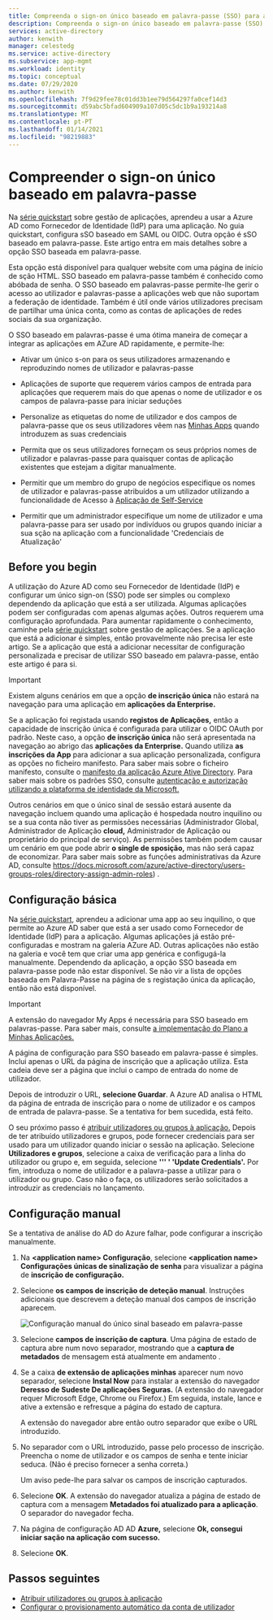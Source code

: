```yaml
---
title: Compreenda o sign-on único baseado em palavra-passe (SSO) para aplicações no Azure Ative Directory
description: Compreenda o sign-on único baseado em palavra-passe (SSO) para aplicações no Azure Ative Directory
services: active-directory
author: kenwith
manager: celestedg
ms.service: active-directory
ms.subservice: app-mgmt
ms.workload: identity
ms.topic: conceptual
ms.date: 07/29/2020
ms.author: kenwith
ms.openlocfilehash: 7f9d29fee78c01dd3b1ee79d564297fa0cef14d3
ms.sourcegitcommit: d59abc5bfad604909a107d05c5dc1b9a193214a8
ms.translationtype: MT
ms.contentlocale: pt-PT
ms.lasthandoff: 01/14/2021
ms.locfileid: "98219883"
---
```

# <a name="understand-password-based-single-sign-on"></a>Compreender o sign-on único baseado em palavra-passe

Na [série quickstart](view-applications-portal.md) sobre gestão de aplicações, aprendeu a usar a Azure AD como Fornecedor de Identidade (IdP) para uma aplicação. No guia quickstart, configura sSO baseado em SAML ou OIDC. Outra opção é sSO baseado em palavra-passe. Este artigo entra em mais detalhes sobre a opção SSO baseada em palavra-passe. 

Esta opção está disponível para qualquer website com uma página de início de sção HTML. SSO baseado em palavra-passe também é conhecido como abóbada de senha. O SSO baseado em palavras-passe permite-lhe gerir o acesso ao utilizador e palavras-passe a aplicações web que não suportam a federação de identidade. Também é útil onde vários utilizadores precisam de partilhar uma única conta, como as contas de aplicações de redes sociais da sua organização.

O SSO baseado em palavras-passe é uma ótima maneira de começar a integrar as aplicações em AZure AD rapidamente, e permite-lhe:

- Ativar um único s-on para os seus utilizadores armazenando e reproduzindo nomes de utilizador e palavras-passe

- Aplicações de suporte que requerem vários campos de entrada para aplicações que requerem mais do que apenas o nome de utilizador e os campos de palavra-passe para iniciar seduções

- Personalize as etiquetas do nome de utilizador e dos campos de palavra-passe que os seus utilizadores vêem nas [Minhas Apps](../user-help/my-apps-portal-end-user-access.md) quando introduzem as suas credenciais

- Permita que os seus utilizadores forneçam os seus próprios nomes de utilizador e palavras-passe para quaisquer contas de aplicação existentes que estejam a digitar manualmente.

- Permitir que um membro do grupo de negócios especifique os nomes de utilizador e palavras-passe atribuídos a um utilizador utilizando a funcionalidade de Acesso à [Aplicação de Self-Service](./manage-self-service-access.md)

-   Permitir que um administrador especifique um nome de utilizador e uma palavra-passe para ser usado por indivíduos ou grupos quando iniciar a sua sção na aplicação com a funcionalidade 'Credenciais de Atualização' 

## <a name="before-you-begin"></a>Before you begin

A utilização do Azure AD como seu Fornecedor de Identidade (IdP) e configurar um único sign-on (SSO) pode ser simples ou complexo dependendo da aplicação que está a ser utilizada. Algumas aplicações podem ser configuradas com apenas algumas ações. Outros requerem uma configuração aprofundada. Para aumentar rapidamente o conhecimento, caminhe pela [série quickstart](view-applications-portal.md) sobre gestão de aplicações. Se a aplicação que está a adicionar é simples, então provavelmente não precisa ler este artigo. Se a aplicação que está a adicionar necessitar de configuração personalizada e precisar de utilizar SSO baseado em palavra-passe, então este artigo é para si.

> [!IMPORTANT] 
> Existem alguns cenários em que a opção **de inscrição única** não estará na navegação para uma aplicação em **aplicações da Enterprise.** 
>
> Se a aplicação foi registada usando **registos de Aplicações,** então a capacidade de inscrição única é configurada para utilizar o OIDC OAuth por padrão. Neste caso, a opção **de inscrição única** não será apresentada na navegação ao abrigo das **aplicações da Enterprise.** Quando utiliza **as inscrições da App** para adicionar a sua aplicação personalizada, configura as opções no ficheiro manifesto. Para saber mais sobre o ficheiro manifesto, consulte o [manifesto da aplicação Azure Ative Directory](../develop/reference-app-manifest.md). Para saber mais sobre os padrões SSO, consulte [autenticação e autorização utilizando a plataforma de identidade da Microsoft.](../develop/authentication-vs-authorization.md#authentication-and-authorization-using-the-microsoft-identity-platform) 
>
> Outros cenários em que o único sinal de sessão estará ausente da navegação incluem quando uma aplicação é hospedada noutro inquilino ou se a sua conta não tiver as permissões necessárias (Administrador Global, Administrador de Aplicação **cloud,** Administrador de Aplicação ou proprietário do principal de serviço). As permissões também podem causar um cenário em que pode abrir **o single de sposição,** mas não será capaz de economizar. Para saber mais sobre as funções administrativas da Azure AD, consulte https://docs.microsoft.com/azure/active-directory/users-groups-roles/directory-assign-admin-roles) .


## <a name="basic-configuration"></a>Configuração básica

Na [série quickstart](view-applications-portal.md), aprendeu a adicionar uma app ao seu inquilino, o que permite ao Azure AD saber que está a ser usado como Fornecedor de Identidade (IdP) para a aplicação. Algumas aplicações já estão pré-configuradas e mostram na galeria AZure AD. Outras aplicações não estão na galeria e você tem que criar uma app genérica e configugá-la manualmente. Dependendo da aplicação, a opção SSO baseada em palavra-passe pode não estar disponível. Se não vir a lista de opções baseada em Palavra-Passe na página de s registação única da aplicação, então não está disponível.

> [!IMPORTANT]
> A extensão do navegador My Apps é necessária para SSO baseado em palavras-passe. Para saber mais, consulte [a implementação do Plano a Minhas Aplicações.](access-panel-deployment-plan.md)

A página de configuração para SSO baseado em palavra-passe é simples. Inclui apenas o URL da página de inscrição que a aplicação utiliza. Esta cadeia deve ser a página que inclui o campo de entrada do nome de utilizador.

Depois de introduzir o URL, **selecione Guardar**. A Azure AD analisa o HTML da página de entrada de inscrição para o nome de utilizador e os campos de entrada de palavra-passe. Se a tentativa for bem sucedida, está feito.
 
O seu próximo passo é [atribuir utilizadores ou grupos à aplicação.](./assign-user-or-group-access-portal.md) Depois de ter atribuído utilizadores e grupos, pode fornecer credenciais para ser usado para um utilizador quando iniciar o sessão na aplicação. Selecione **Utilizadores e grupos**, selecione a caixa de verificação para a linha do utilizador ou grupo e, em seguida, selecione **''' ' 'Update Credentials'.** Por fim, introduza o nome de utilizador e a palavra-passe a utilizar para o utilizador ou grupo. Caso não o faça, os utilizadores serão solicitados a introduzir as credenciais no lançamento.
 

## <a name="manual-configuration"></a>Configuração manual

Se a tentativa de análise do AD do Azure falhar, pode configurar a inscrição manualmente.

1. Na **\<application name> Configuração**, selecione **\<application name> Configurações únicas de sinalização de senha** para visualizar a página de **inscrição de configuração.** 

2. Selecione **os campos de inscrição de deteção manual**. Instruções adicionais que descrevem a deteção manual dos campos de inscrição aparecem.

   ![Configuração manual do único sinal baseado em palavra-passe](./media/configure-password-single-sign-on/password-configure-sign-on.png)
3. Selecione **campos de inscrição de captura**. Uma página de estado de captura abre num novo separador, mostrando que a **captura de metadados** de mensagem está atualmente em andamento .

4. Se a caixa **de extensão de aplicações minhas** aparecer num novo separador, selecione **Instal Now** para instalar a extensão do navegador **Deresso de Sudeste De aplicações Seguras.** (A extensão do navegador requer Microsoft Edge, Chrome ou Firefox.) Em seguida, instale, lance e ative a extensão e refresque a página do estado de captura.

   A extensão do navegador abre então outro separador que exibe o URL introduzido.
5. No separador com o URL introduzido, passe pelo processo de inscrição. Preencha o nome de utilizador e os campos de senha e tente iniciar seduca. (Não é preciso fornecer a senha correta.)

   Um aviso pede-lhe para salvar os campos de inscrição capturados.
6. Selecione **OK**. A extensão do navegador atualiza a página de estado de captura com a mensagem **Metadados foi atualizado para a aplicação**. O separador do navegador fecha.

7. Na página de configuração AD AD **Azure,** selecione **Ok, consegui iniciar sação na aplicação com sucesso.**

8. Selecione **OK**.

## <a name="next-steps"></a>Passos seguintes

- [Atribuir utilizadores ou grupos à aplicação](./assign-user-or-group-access-portal.md)
- [Configurar o provisionamento automático da conta de utilizador](../app-provisioning/configure-automatic-user-provisioning-portal.md)
